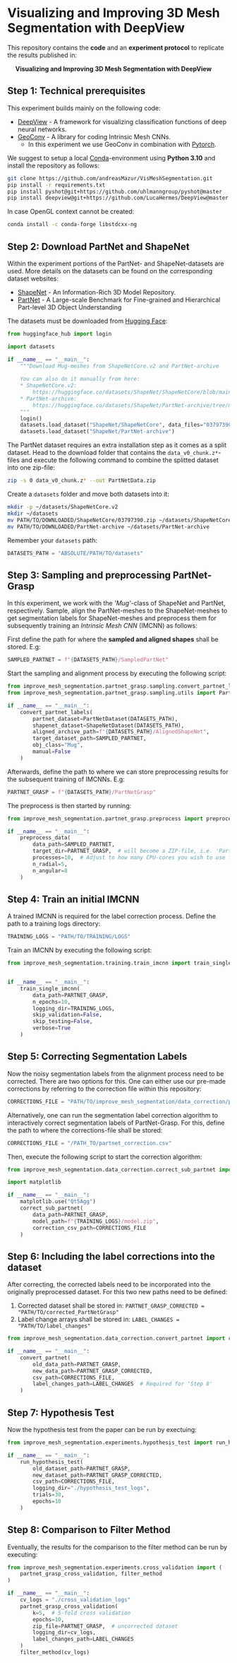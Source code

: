 # Visualizing and Improving 3D Mesh Segmentation with DeepView

This repository contains the **code** and an **experiment protocol** to replicate the results published in:

&emsp; **Visualizing and Improving 3D Mesh Segmentation with DeepView**

## Step 1: Technical prerequisites

This experiment builds mainly on the following code:
- [DeepView](https://github.com/LucaHermes/DeepView) - A framework for visualizing classification functions of deep
  neural networks.
- [GeoConv](https://github.com/andreasMazur/geoconv) - A library for coding Intrinsic Mesh CNNs.
  - In this experiment we use GeoConv in combination with [Pytorch](https://pytorch.org/).

We suggest to setup a local [Conda](https://conda.io/projects/conda/en/latest/user-guide/tasks/manage-environments.html)-environment
using **Python 3.10** and install the repository as follows:

```bash
git clone https://github.com/andreasMazur/VisMeshSegmentation.git
pip install -r requirements.txt
pip install pyshot@git+https://github.com/uhlmanngroup/pyshot@master
pip install deepview@git+https://github.com/LucaHermes/DeepView@master
```

In case OpenGL context cannot be created:
```bash
conda install -c conda-forge libstdcxx-ng
```

## Step 2: Download PartNet and ShapeNet

Within the experiment portions of the PartNet- and ShapeNet-datasets are used. More details on the datasets can be found
on the corresponding dataset websites:
- [ShapeNet](https://shapenet.org/) - An Information-Rich 3D Model Repository.
- [PartNet](https://partnet.cs.stanford.edu/) - A Large-scale Benchmark for Fine-grained and Hierarchical Part-level 3D Object
  Understanding

The datasets must be downloaded from [Hugging Face](https://huggingface.co):
```python
from huggingface_hub import login

import datasets

if __name__ == "__main__":
    """Download Mug-meshes from ShapeNetCore.v2 and PartNet-archive
    
    You can also do it manually from here:
    * ShapeNetCore.v2:
        https://huggingface.co/datasets/ShapeNet/ShapeNetCore/blob/main/03797390.zip
    * PartNet-archive:
        https://huggingface.co/datasets/ShapeNet/PartNet-archive/tree/main
    """
    login()
    datasets.load_dataset("ShapeNet/ShapeNetCore", data_files="03797390.zip")
    datasets.load_dataset("ShapeNet/PartNet-archive")
```

The PartNet dataset requires an extra installation step as it comes as a split dataset.
Head to the download folder that contains the `data_v0_chunk.z*`-files and execute the following command to combine the splitted dataset into one zip-file:

```bash
zip -s 0 data_v0_chunk.z* --out PartNetData.zip
```

Create a `datasets` folder and move both datasets into it:
```bash
mkdir -p ~/datasets/ShapeNetCore.v2
mkdir ~/datasets
mv PATH/TO/DOWNLOADED/ShapeNetCore/03797390.zip ~/datasets/ShapeNetCore.v2/03797390.zip
mv PATH/TO/DOWNLOADED/PartNet-archive ~/datasets/PartNet-archive
```

Remember your `datasets` path:
```python
DATASETS_PATH = "ABSOLUTE/PATH/TO/datasets"
```

## Step 3: Sampling and preprocessing PartNet-Grasp

In this experiment, we work with the *'Mug'*-class of ShapeNet and PartNet, respectively.
Sample, align the PartNet-meshes to the ShapeNet-meshes to get segmentation labels for ShapeNet-meshes and
preprocess them for subsequently training an *Intrinsic Mesh CNN* (IMCNN) as follows:

First define the path for where the **sampled and aligned shapes** shall be stored. E.g:
```python
SAMPLED_PARTNET = f"{DATASETS_PATH}/SampledPartNet"
```

Start the sampling and alignment process by executing the following script:

```python
from improve_mesh_segmentation.partnet_grasp.sampling.convert_partnet_labels import convert_partnet_labels
from improve_mesh_segmentation.partnet_grasp.sampling.utils import PartNetDataset, ShapeNetDataset

if __name__ == "__main__":
    convert_partnet_labels(
        partnet_dataset=PartNetDataset(DATASETS_PATH),
        shapenet_dataset=ShapeNetDataset(DATASETS_PATH),
        aligned_archive_path=f"{DATASETS_PATH}/AlignedShapeNet",
        target_dataset_path=SAMPLED_PARTNET,
        obj_class="Mug",
        manual=False
    )
```

Afterwards, define the path to where we can store preprocessing results for the subsequent training of 
IMCNNs. E.g:
```python
PARTNET_GRASP = f"{DATASETS_PATH}/PartNetGrasp"
```

The preprocess is then started by running:

```python
from improve_mesh_segmentation.partnet_grasp.preprocess import preprocess_data

if __name__ == "__main__":
    preprocess_data(
        data_path=SAMPLED_PARTNET,
        target_dir=PARTNET_GRASP,  # will become a ZIP-file, i.e. 'PartNetGrasp.zip'
        processes=10,  # Adjust to how many CPU-cores you wish to use for preprocess
        n_radial=5,
        n_angular=8
    )
```

## Step 4: Train an initial IMCNN

A trained IMCNN is required for the label correction process. Define the path to a training logs directory:
```python
TRAINING_LOGS = "PATH/TO/TRAINING/LOGS"
```

Train an IMCNN by executing the following script:
```python
from improve_mesh_segmentation.training.train_imcnn import train_single_imcnn


if __name__ == "__main__":
    train_single_imcnn(
        data_path=PARTNET_GRASP,
        n_epochs=10,
        logging_dir=TRAINING_LOGS,
        skip_validation=False,
        skip_testing=False,
        verbose=True
    )
```

## Step 5: Correcting Segmentation Labels

Now the noisy segmentation labels from the alignment process need to be corrected.
There are two options for this.
One can either use our pre-made corrections by referring to the correction file within this repository:
```python
CORRECTIONS_FILE = "PATH/TO/improve_mesh_segmentation/data_correction/partnet_correction.csv"
```
Alternatively, one can run the segmentation label correction algorithm to interactively
correct segmentation labels of PartNet-Grasp.
For this, define the path to where the corrections-file shall be stored:

```python
CORRECTIONS_FILE = "/PATH_TO/partnet_correction.csv"
```

Then, execute the following script to start the correction algorithm:
```python
from improve_mesh_segmentation.data_correction.correct_sub_partnet import correct_sub_partnet

import matplotlib

if __name__ == "__main__":
    matplotlib.use("Qt5Agg")
    correct_sub_partnet(
        data_path=PARTNET_GRASP,
        model_path=f"{TRAINING_LOGS}/model.zip",
        correction_csv_path=CORRECTIONS_FILE
    )
```

## Step 6: Including the label corrections into the dataset

After correcting, the corrected labels need to be incorporated into the originally
preprocessed dataset.
For this two new paths need to be defined:
1. Corrected dataset shall be stored in: `PARTNET_GRASP_CORRECTED = "PATH/TO/corrected_PartNetGrasp"`
2. Label change arrays shall be stored in: `LABEL_CHANGES = "PATH/TO/label_changes"`

```python
from improve_mesh_segmentation.data_correction.convert_partnet import convert_partnet

if __name__ == "__main__":
    convert_partnet(
        old_data_path=PARTNET_GRASP,
        new_data_path=PARTNET_GRASP_CORRECTED,
        csv_path=CORRECTIONS_FILE,
        label_changes_path=LABEL_CHANGES  # Required for 'Step 8'
    )
```

## Step 7: Hypothesis Test

Now the hypothesis test from the paper can be run by exectuing:

```python
from improve_mesh_segmentation.experiments.hypothesis_test import run_hypothesis_test

if __name__ == "__main__":
    run_hypothesis_test(
        old_dataset_path=PARTNET_GRASP,
        new_dataset_path=PARTNET_GRASP_CORRECTED,
        csv_path=CORRECTIONS_FILE,
        logging_dir="./hypothesis_test_logs",
        trials=30,
        epochs=10
    )
```

## Step 8: Comparison to Filter Method

Eventually, the results for the comparison to the filter method can be run by executing:

```python
from improve_mesh_segmentation.experiments.cross_validation import (
    partnet_grasp_cross_validation, filter_method
)

if __name__ == "__main__":
    cv_logs = "./cross_validation_logs"
    partnet_grasp_cross_validation(
        k=5,  # 5-fold cross validation
        epochs=10,
        zip_file=PARTNET_GRASP,  # uncorrected dataset
        logging_dir=cv_logs,
        label_changes_path=LABEL_CHANGES
    )
    filter_method(cv_logs)
```
